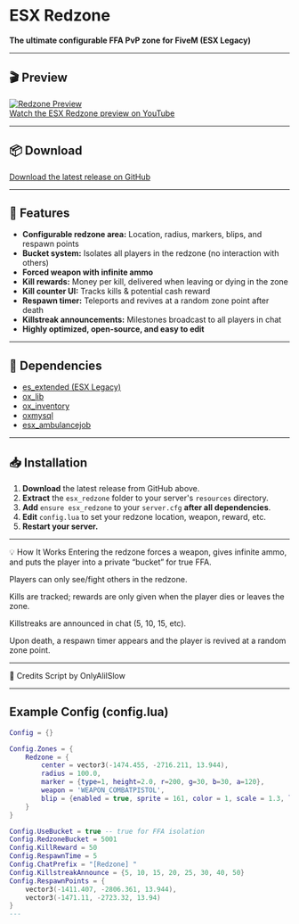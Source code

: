 # ESX Redzone

**The ultimate configurable FFA PvP zone for FiveM (ESX Legacy)**

---

## 🎬 Preview

[![Redzone Preview](https://img.youtube.com/vi/X5L4kkjyN80/0.jpg)](https://youtu.be/X5L4kkjyN80)  
[Watch the ESX Redzone preview on YouTube](https://youtu.be/X5L4kkjyN80)

---

## 📦 Download

[Download the latest release on GitHub](https://github.com/OnlyAlilSlow/ESX-RedZone/releases/tag/script)

---

## 🚀 Features

- **Configurable redzone area:** Location, radius, markers, blips, and respawn points
- **Bucket system:** Isolates all players in the redzone (no interaction with others)
- **Forced weapon with infinite ammo**
- **Kill rewards:** Money per kill, delivered when leaving or dying in the zone
- **Kill counter UI:** Tracks kills & potential cash reward
- **Respawn timer:** Teleports and revives at a random zone point after death
- **Killstreak announcements:** Milestones broadcast to all players in chat
- **Highly optimized, open-source, and easy to edit**

---

## 🧩 Dependencies

- [es_extended (ESX Legacy)](https://github.com/esx-framework/es_extended)
- [ox_lib](https://github.com/overextended/ox_lib)
- [ox_inventory](https://github.com/overextended/ox_inventory)
- [oxmysql](https://github.com/overextended/oxmysql)
- [esx_ambulancejob](https://github.com/esx-framework/esx_ambulancejob)

---

## 📥 Installation

1. **Download** the latest release from GitHub above.
2. **Extract** the `esx_redzone` folder to your server's `resources` directory.
3. **Add** `ensure esx_redzone` to your `server.cfg` **after all dependencies**.
4. **Edit** `config.lua` to set your redzone location, weapon, reward, etc.
5. **Restart your server.**

---
💡 How It Works
Entering the redzone forces a weapon, gives infinite ammo, and puts the player into a private “bucket” for true FFA.

Players can only see/fight others in the redzone.

Kills are tracked; rewards are only given when the player dies or leaves the zone.

Killstreaks are announced in chat (5, 10, 15, etc).

Upon death, a respawn timer appears and the player is revived at a random zone point.

---

👤 Credits
Script by OnlyAlilSlow

---

## Example Config (config.lua)

```lua
Config = {}

Config.Zones = {
    Redzone = {
        center = vector3(-1474.455, -2716.211, 13.944),
        radius = 100.0,
        marker = {type=1, height=2.0, r=200, g=30, b=30, a=120},
        weapon = 'WEAPON_COMBATPISTOL',
        blip = {enabled = true, sprite = 161, color = 1, scale = 1.3, label = "Redzone"}
    }
}

Config.UseBucket = true -- true for FFA isolation
Config.RedzoneBucket = 5001
Config.KillReward = 50
Config.RespawnTime = 5
Config.ChatPrefix = "[Redzone] "
Config.KillstreakAnnounce = {5, 10, 15, 20, 25, 30, 40, 50}
Config.RespawnPoints = {
    vector3(-1411.407, -2806.361, 13.944),
    vector3(-1471.11, -2723.32, 13.94)
}
---
